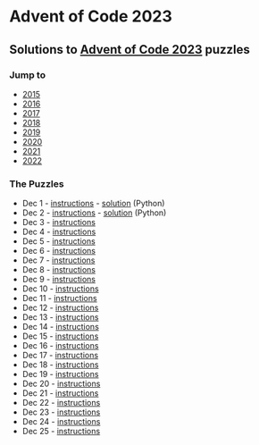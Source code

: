 # Advent of Code 2023

## Solutions to [Advent of Code 2023](https://adventofcode.com/2023/) puzzles

### Jump to
- [2015](https://github.com/SSteve/AdventOfCode/tree/master/Advent2015)
- [2016](https://github.com/SSteve/AdventOfCode/tree/master/Advent2016)
- [2017](https://github.com/SSteve/AdventOfCode/tree/master/Advent2017)
- [2018](https://github.com/SSteve/AdventOfCode/tree/master/Advent2018)
- [2019](https://github.com/SSteve/AdventOfCode/tree/master/Advent2019)
- [2020](https://github.com/SSteve/AdventOfCode/tree/master/Advent2020)
- [2021](https://github.com/SSteve/AdventOfCode/tree/master/Advent2021)
- [2022](https://github.com/SSteve/AdventOfCode/tree/master/Advent2022)

### The Puzzles
- Dec 1 - [instructions](http://adventofcode.com/2023/day/1) - [solution](./day1.py) (Python)
- Dec 2 - [instructions](http://adventofcode.com/2023/day/2) - [solution](./day2.py) (Python)
- Dec 3 - [instructions](http://adventofcode.com/2023/day/3)
- Dec 4 - [instructions](http://adventofcode.com/2023/day/4)
- Dec 5 - [instructions](http://adventofcode.com/2023/day/5)
- Dec 6 - [instructions](http://adventofcode.com/2023/day/6)
- Dec 7 - [instructions](http://adventofcode.com/2023/day/7)
- Dec 8 - [instructions](http://adventofcode.com/2023/day/8)
- Dec 9 - [instructions](http://adventofcode.com/2023/day/9)
- Dec 10 - [instructions](http://adventofcode.com/2023/day/10)
- Dec 11 - [instructions](http://adventofcode.com/2023/day/11)
- Dec 12 - [instructions](http://adventofcode.com/2023/day/12)
- Dec 13 - [instructions](http://adventofcode.com/2023/day/13)
- Dec 14 - [instructions](http://adventofcode.com/2023/day/14)
- Dec 15 - [instructions](http://adventofcode.com/2023/day/15)
- Dec 16 - [instructions](http://adventofcode.com/2023/day/16)
- Dec 17 - [instructions](http://adventofcode.com/2023/day/17)
- Dec 18 - [instructions](http://adventofcode.com/2023/day/18)
- Dec 19 - [instructions](http://adventofcode.com/2023/day/19)
- Dec 20 - [instructions](http://adventofcode.com/2023/day/20)
- Dec 21 - [instructions](http://adventofcode.com/2023/day/21)
- Dec 22 - [instructions](http://adventofcode.com/2023/day/22)
- Dec 23 - [instructions](http://adventofcode.com/2023/day/23)
- Dec 24 - [instructions](http://adventofcode.com/2023/day/24)
- Dec 25 - [instructions](http://adventofcode.com/2023/day/25)
